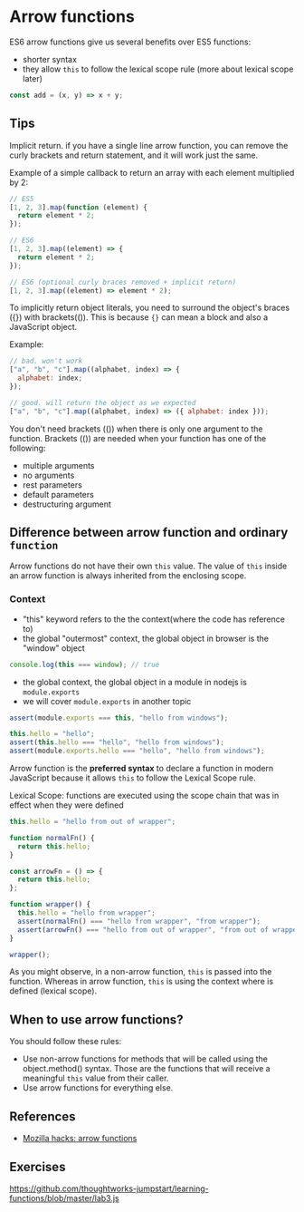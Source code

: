 # Arrow functions

ES6 arrow functions give us several benefits over ES5 functions:

- shorter syntax
- they allow `this` to follow the lexical scope rule (more about lexical scope later)

```js
const add = (x, y) => x + y;
```

## Tips

Implicit return. if you have a single line arrow function, you can remove the curly brackets and return statement, and it will work just the same.

Example of a simple callback to return an array with each element multiplied by 2:

```js
// ES5
[1, 2, 3].map(function (element) {
  return element * 2;
});

// ES6
[1, 2, 3].map((element) => {
  return element * 2;
});

// ES6 (optional curly braces removed + implicit return)
[1, 2, 3].map((element) => element * 2);
```

To implicitly return object literals, you need to surround the object's braces ({}) with brackets(()). This is because `{}` can mean a block and also a JavaScript object.

Example:

```js
// bad. won't work
["a", "b", "c"].map((alphabet, index) => {
  alphabet: index;
});

// good. will return the object as we expected
["a", "b", "c"].map((alphabet, index) => ({ alphabet: index }));
```

You don't need brackets (()) when there is only one argument to the function.
Brackets (()) are needed when your function has one of the following:

- multiple arguments
- no arguments
- rest parameters
- default parameters
- destructuring argument

## Difference between arrow function and ordinary `function`

Arrow functions do not have their own `this` value. The value of `this` inside an arrow function is always inherited from the enclosing scope.

### Context

- "this" keyword refers to the the context(where the code has reference to)
- the global "outermost" context, the global object in browser is the "window" object

```js
console.log(this === window); // true
```

- the global context, the global object in a module in nodejs is `module.exports`
- we will cover `module.exports` in another topic

```js
assert(module.exports === this, "hello from windows");

this.hello = "hello";
assert(this.hello === "hello", "hello from windows");
assert(module.exports.hello === "hello", "hello from windows");
```

Arrow function is the **preferred syntax** to declare a function in modern JavaScript because it allows `this` to follow the Lexical Scope rule.

Lexical Scope: functions are executed using the scope chain that was in effect when they were defined

```js
this.hello = "hello from out of wrapper";

function normalFn() {
  return this.hello;
}

const arrowFn = () => {
  return this.hello;
};

function wrapper() {
  this.hello = "hello from wrapper";
  assert(normalFn() === "hello from wrapper", "from wrapper");
  assert(arrowFn() === "hello from out of wrapper", "from out of wrapper");
}

wrapper();
```

As you might observe, in a non-arrow function, `this` is passed into the function. Whereas in arrow function, `this` is using the context where is defined (lexical scope).

## When to use arrow functions?

You should follow these rules:

- Use non-arrow functions for methods that will be called using the object.method() syntax. Those are the functions that will receive a meaningful `this` value from their caller.
- Use arrow functions for everything else.

## References

- [Mozilla hacks: arrow functions](https://hacks.mozilla.org/2015/06/es6-in-depth-arrow-functions/)

## Exercises

https://github.com/thoughtworks-jumpstart/learning-functions/blob/master/lab3.js
